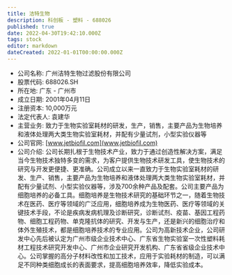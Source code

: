 ```yaml
---
title: 洁特生物
description: 科创板 - 塑料 - 688026
published: true
date: 2022-04-30T19:42:10.000Z
tags: stock
editor: markdown
dateCreated: 2022-01-01T00:00:00.000Z
---
```


- 公司名称: 广州洁特生物过滤股份有限公司
- 股票代码: 688026.SH
- 所在地: 广东 - 广州市
- 成立日期: 2001年04月11日
- 注册资本: 10,000万元
- 法定代表人: 袁建华
- 主营业务: 致力于生物实验室耗材的研发，生产，销售，主要产品为生物培养和液体处理两大类生物实验室耗材，并配有少量试剂，小型实验仪器等
- 公司官网: [www.jetbiofil.com](www.jetbiofil.com)
- 公司介绍: 公司长期扎根于生物技术产业，致力于通过创造性解决方案，满足当今生物技术独特多变的需求，为客户提供生物技术研发工具，使生物技术的研究与开发更便捷、更准确。公司成立以来一直致力于生物实验室耗材的研发、生产、销售，主要产品为生物培养和液体处理两大类生物实验室耗材，并配有少量试剂、小型实验仪器等，涉及700余种产品及配套。公司主要产品为细胞培养的必备工具。细胞培养是生物技术研究的基础环节之一，随着生物技术在医药、医疗等领域的广泛应用，细胞培养成为生物医药、医疗等领域的关键技术手段，不论是疾病发病机理及诊断研究，诊断试剂、疫苗、基因工程药物、细胞工程药物、单克隆抗体的研究、开发与生产，还是新兴的细胞治疗和体外生殖技术，都是细胞培养技术的专业应用。公司为高新技术企业，公司研发中心先后被认定为广州市级企业技术中心、广东省生物实验室一次性塑料耗材工程技术研究开发中心、广州市企业研究开发机构、广东省省级企业技术中心。公司掌握的高分子材料改性和加工技术，应用于实验耗材的制造，可以满足不同种类细胞成长的表面要求，提高细胞培养效率，降低实验成本。


